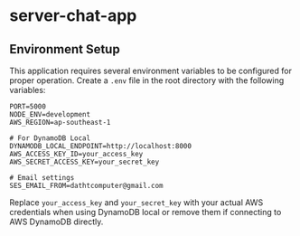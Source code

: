 # server-chat-app


## Environment Setup

This application requires several environment variables to be configured for proper operation. Create a `.env` file in the root directory with the following variables:

```
PORT=5000
NODE_ENV=development
AWS_REGION=ap-southeast-1

# For DynamoDB Local
DYNAMODB_LOCAL_ENDPOINT=http://localhost:8000
AWS_ACCESS_KEY_ID=your_access_key
AWS_SECRET_ACCESS_KEY=your_secret_key

# Email settings
SES_EMAIL_FROM=dathtcomputer@gmail.com
```

Replace `your_access_key` and `your_secret_key` with your actual AWS credentials when using DynamoDB local or remove them if connecting to AWS DynamoDB directly.